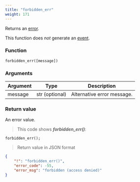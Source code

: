 ```yaml
---
title: "forbidden_err"
weight: 171
---
```


Returns an [error](../../data-types/error).

This function does *not* generate an [event](../../events).

### Function
`forbidden_err([message])`

### Arguments
Argument | Type | Description
-------- | ---- | -----------
message | str (optional) | Alternative error message.

### Return value
An error value.

> This code shows ***forbidden_err()***:

```thingsdb,json_response
forbidden_err();
```

> Return value in JSON format

```json
{
    "!": "forbidden_err()",
    "error_code": -55,
    "error_msg": "forbidden (access denied)"
}
```
